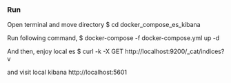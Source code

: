 ### Run
Open terminal and move directory
$ cd docker_compose_es_kibana

Run following command,
$ docker-compose -f docker-compose.yml up -d

And then, enjoy local es
$ curl -k -X GET http://localhost:9200/_cat/indices\?v

and visit local kibana
http://localhost:5601
